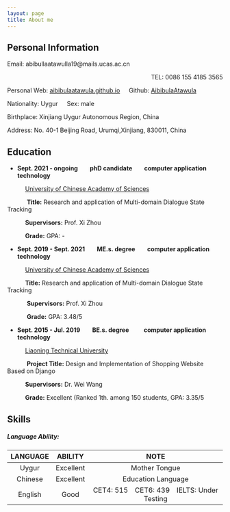 ```yaml
---
layout: page
title: About me
---
```

## Personal Information
<div><p align="left">Email: abibullaatawulla19@mails.ucas.ac.cn</p> <p align="right"> TEL: 0086 155 4185 3565</p><div/>

Personal Web: [aibibulaatawula.github.io](https://aibibulaatawula.github.io/)&ensp;&ensp;&ensp;Github: [AibibulaAtawula](https://www.github.com/AibibulaAtawula)

Nationality: Uygur&ensp;&ensp;&ensp;Sex: male        

Birthplace: Xinjiang Uygur Autonomous Region, China     

Address:  No. 40-1 Beijing Road, Urumqi,Xinjiang, 830011, China           

## Education

- **Sept. 2021 - ongoing&ensp;&ensp;&ensp;&ensp;phD candidate&ensp;&ensp;&ensp;&ensp;computer application technology**

&ensp;&ensp;&ensp;&ensp;&ensp;&ensp;[University of Chinese Academy of Sciences ](https://www.ucas.ac.cn)

&ensp;&ensp;&ensp;&ensp;&ensp;&ensp; **Title:** Research and application of Multi-domain Dialogue State Tracking

&ensp;&ensp;&ensp;&ensp;&ensp;&ensp;**Supervisors:**  Prof. Xi Zhou

&ensp;&ensp;&ensp;&ensp;&ensp;&ensp;**Grade:**   GPA: -

- **Sept. 2019 - Sept. 2021&ensp;&ensp;&ensp;&ensp;ME.s. degree&ensp;&ensp;&ensp;&ensp;computer application technology**                 

&ensp;&ensp;&ensp;&ensp;&ensp;&ensp;[University of Chinese Academy of Sciences ](https://www.ucas.ac.cn/)

&ensp;&ensp;&ensp;&ensp;&ensp;&ensp;**Title:** Research and application of Multi-domain Dialogue State Tracking

&ensp;&ensp;&ensp;&ensp;&ensp;&ensp; **Supervisors:**  Prof. Xi Zhou

&ensp;&ensp;&ensp;&ensp;&ensp;&ensp; **Grade:**   GPA: 3.48/5

- **Sept. 2015 - Jul. 2019&ensp;&ensp;&ensp;&ensp;BE.s. degree &ensp;&ensp;&ensp;&ensp; computer application technology**       

&ensp;&ensp;&ensp;&ensp;&ensp;&ensp;[Liaoning Technical University ](https://www.lntu.edu.cn)

&ensp;&ensp;&ensp;&ensp;&ensp;&ensp; **Project Title:** Design and Implementation of Shopping Website Based on Django

&ensp;&ensp;&ensp;&ensp;&ensp;&ensp;**Supervisors:**  Dr. Wei Wang

&ensp;&ensp;&ensp;&ensp;&ensp;&ensp;**Grade:**   Excellent (Ranked 1th.  among 150 students, GPA: 3.35/5

## Skills

##### Language Ability:

| LANGUAGE |  ABILITY  |                             NOTE                             |
| :------: | :-------: | :----------------------------------------------------------: |
|  Uygur   | Excellent |                        Mother Tongue                         |
| Chinese  | Excellent |                      Education Language                      |
| English  |   Good    | CET4: 515&ensp;&ensp;CET6: 439&ensp;&ensp;IELTS: Under Testing |



